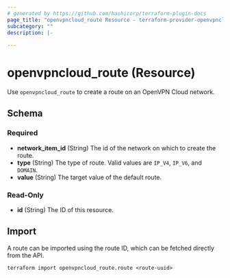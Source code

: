 ```yaml
---
# generated by https://github.com/hashicorp/terraform-plugin-docs
page_title: "openvpncloud_route Resource - terraform-provider-openvpncloud"
subcategory: ""
description: |-
  
---
```


# openvpncloud_route (Resource)

Use `openvpncloud_route` to create a route on an OpenVPN Cloud network.



<!-- schema generated by tfplugindocs -->
## Schema

### Required

- **network_item_id** (String) The id of the network on which to create the route.
- **type** (String) The type of route. Valid values are `IP_V4`, `IP_V6`, and `DOMAIN`.
- **value** (String) The target value of the default route.

### Read-Only

- **id** (String) The ID of this resource.

## Import

A route can be imported using the route ID, which can be fetched directly from the API.

```
terraform import openvpncloud_route.route <route-uuid>
```